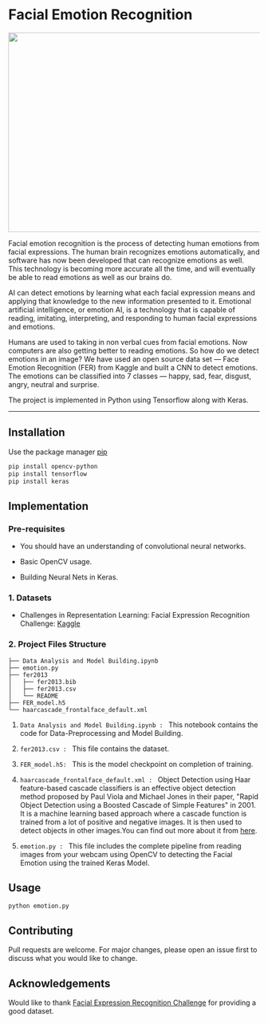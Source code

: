 # Facial Emotion Recognition
<p align="center">
  <img width="900" height="400" src="https://miro.medium.com/max/5000/1*Z2p6ohPSv2vdM-JzYYRCng.png">
</p>

Facial emotion recognition is the process of detecting human emotions from facial expressions. The human brain recognizes emotions automatically, and software has now been developed that can recognize emotions as well. This technology is becoming more accurate all the time, and will eventually be able to read emotions as well as our brains do. 

AI can detect emotions by learning what each facial expression means and applying that knowledge to the new information presented to it. Emotional artificial intelligence, or emotion AI, is a technology that is capable of reading, imitating, interpreting, and responding to human facial expressions and emotions.

Humans are used to taking in non verbal cues from facial emotions. Now computers are also getting better to reading emotions. So how do we detect emotions in an image? We have used an open source data set — Face Emotion Recognition (FER) from Kaggle and built a CNN to detect emotions. The emotions can be classified into 7 classes — happy, sad, fear, disgust, angry, neutral and surprise.

The project is implemented in Python using Tensorflow along with Keras.

_________________


## Installation

Use the package manager [pip](https://pip.pypa.io/en/stable/)

```bash
pip install opencv-python
pip install tensorflow
pip install keras
```

## Implementation

### Pre-requisites

* You should have an understanding of convolutional neural networks. 

* Basic OpenCV usage.

* Building Neural Nets in Keras.


### 1. Datasets
* Challenges in Representation Learning: Facial Expression Recognition Challenge: [Kaggle](https://www.kaggle.com/c/challenges-in-representation-learning-facial-expression-recognition-challenge/data)


### 2. Project Files Structure
```.
├── Data Analysis and Model Building.ipynb
├── emotion.py
├── fer2013
│   ├── fer2013.bib
│   ├── fer2013.csv
│   └── README
├── FER_model.h5
└── haarcascade_frontalface_default.xml

```

1. ```Data Analysis and Model Building.ipynb : ``` This notebook contains the code for Data-Preprocessing and Model Building.
2. ```fer2013.csv : ``` This file contains the dataset.


3. ```FER_model.h5: ``` This is the model checkpoint on completion of training.

4. ```haarcascade_frontalface_default.xml : ``` Object Detection using Haar feature-based cascade classifiers is an effective object detection method proposed by Paul Viola and Michael Jones in their paper, "Rapid Object Detection using a Boosted Cascade of Simple Features" in 2001. It is a machine learning based approach where a cascade function is trained from a lot of positive and negative images. It is then used to detect objects in other images.You can find out more about it from [here](https://docs.opencv.org/3.4/db/d28/tutorial_cascade_classifier.html).

5. ```emotion.py : ``` This file includes the complete pipeline from reading images from your webcam using OpenCV to detecting the Facial Emotion using the trained Keras Model.


## Usage

```python emotion.py```


## Contributing
Pull requests are welcome. For major changes, please open an issue first to discuss what you would like to change.

## Acknowledgements

Would like to thank [Facial Expression Recognition Challenge](https://www.kaggle.com/c/challenges-in-representation-learning-facial-expression-recognition-challenge/data) for providing a good dataset.
